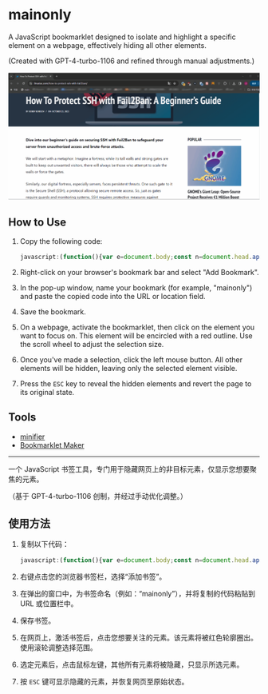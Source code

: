 # mainonly

A JavaScript bookmarklet designed to isolate and highlight a specific element on a webpage, effectively hiding all other elements.

(Created with GPT-4-turbo-1106 and refined through manual adjustments.)

![demo](mainonly.gif)

## How to Use

1. Copy the following code:

    ```JavaScript
    javascript:(function(){var e=document.body;const n=document.head.appendChild(document.createElement("style"));n.textContent=".mainonly { outline: 2px solid red; }";const t=CSS.supports("selector(:has(*))");function o(n){n instanceof HTMLElement&&(e.classList.remove("mainonly"),(e=n).classList.add("mainonly"))}function s(e){o(e.target)}function a(o){if(o.preventDefault(),t)n.textContent=":not(.mainonly *, :has(.mainonly)) { display: none; }";else{n.textContent=":not(.mainonly *, .mainonly-ancestor) { display: none; }";var s=e;do{s.classList.add("mainonly-ancestor")}while(s=s.parentElement)}l()}function i(n){n.preventDefault(),n.deltaY<0?o(e.parentElement):o(e.firstElementChild)}function l(){document.removeEventListener("mouseover",s),document.removeEventListener("click",a),document.removeEventListener("wheel",i)}document.addEventListener("mouseover",s),document.addEventListener("click",a),document.addEventListener("wheel",i,{passive:!1}),document.addEventListener("keydown",(function o(s){if("Escape"===s.key&&(n.remove(),document.removeEventListener("keydown",o),l(),e?.classList.remove("mainonly"),!t))for(const e of document.getElementsByClassName("mainonly-ancestor"))e.classList.remove("mainonly-ancestor")}))}())
    ```

2. Right-click on your browser's bookmark bar and select "Add Bookmark".
3. In the pop-up window, name your bookmark (for example, "mainonly") and paste the copied code into the URL or location field.
4. Save the bookmark.
5. On a webpage, activate the bookmarklet, then click on the element you want to focus on. This element will be encircled with a red outline. Use the scroll wheel to adjust the selection size.
6. Once you've made a selection, click the left mouse button. All other elements will be hidden, leaving only the selected element visible.
7. Press the `ESC` key to reveal the hidden elements and revert the page to its original state.

## Tools

- [minifier](https://www.toptal.com/developers/javascript-minifier)
- [Bookmarklet Maker](https://caiorss.github.io/bookmarklet-maker/)

---

一个 JavaScript 书签工具，专门用于隐藏网页上的非目标元素，仅显示您想要聚焦的元素。

（基于 GPT-4-turbo-1106 创制，并经过手动优化调整。）

## 使用方法

1. 复制以下代码：

    ```JavaScript
    javascript:(function(){var e=document.body;const n=document.head.appendChild(document.createElement("style"));n.textContent=".mainonly { outline: 2px solid red; }";const t=CSS.supports("selector(:has(*))");function o(n){n instanceof HTMLElement&&(e.classList.remove("mainonly"),(e=n).classList.add("mainonly"))}function s(e){o(e.target)}function a(o){if(o.preventDefault(),t)n.textContent=":not(.mainonly *, :has(.mainonly)) { display: none; }";else{n.textContent=":not(.mainonly *, .mainonly-ancestor) { display: none; }";var s=e;do{s.classList.add("mainonly-ancestor")}while(s=s.parentElement)}l()}function i(n){n.preventDefault(),n.deltaY<0?o(e.parentElement):o(e.firstElementChild)}function l(){document.removeEventListener("mouseover",s),document.removeEventListener("click",a),document.removeEventListener("wheel",i)}document.addEventListener("mouseover",s),document.addEventListener("click",a),document.addEventListener("wheel",i,{passive:!1}),document.addEventListener("keydown",(function o(s){if("Escape"===s.key&&(n.remove(),document.removeEventListener("keydown",o),l(),e?.classList.remove("mainonly"),!t))for(const e of document.getElementsByClassName("mainonly-ancestor"))e.classList.remove("mainonly-ancestor")}))}())
    ```

2. 右键点击您的浏览器书签栏，选择“添加书签”。
3. 在弹出的窗口中，为书签命名（例如：“mainonly”），并将复制的代码粘贴到 URL 或位置栏中。
4. 保存书签。
5. 在网页上，激活书签后，点击您想要关注的元素。该元素将被红色轮廓圈出。使用滚轮调整选择范围。
6. 选定元素后，点击鼠标左键，其他所有元素将被隐藏，只显示所选元素。
7. 按 `ESC` 键可显示隐藏的元素，并恢复网页至原始状态。
